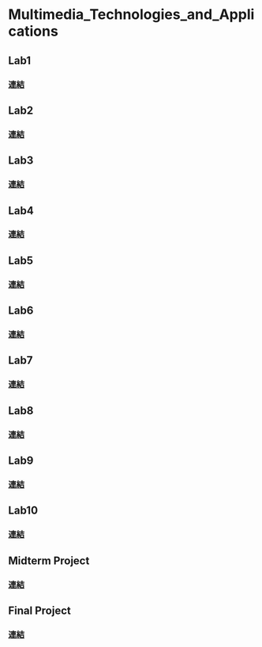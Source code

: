 # Multimedia_Technologies_and_Applications
## Lab1
### [連結](https://drive.google.com/drive/folders/15werAqUWP3YhN1UI_14PnWHsj2DExG4q?usp=drive_link)
## Lab2
### [連結](https://drive.google.com/drive/folders/1sdiKOA8x-_amwOq7o6gAI5nJiHG589a-?usp=drive_link)
## Lab3
### [連結](https://drive.google.com/drive/folders/1DEQEK7t_K5SjGe5nu22P9-8wUVcDr0Jd?usp=drive_link)
## Lab4
### [連結](https://drive.google.com/drive/folders/1ORtffihPTUmJOs2KjOb1JbP5OHmZE8eV?usp=drive_link)
## Lab5
### [連結](https://drive.google.com/drive/folders/1jC1I2MJRDO_6WAWJw-9DbSq_v2yNYpf2?usp=drive_link)
## Lab6
### [連結](https://drive.google.com/drive/folders/1Fr7lq9ofpCfLKlGlqg_1mRMAIdsf8eeM?usp=drive_link)
## Lab7
### [連結](https://drive.google.com/drive/folders/19H1FSrlzzaq2TKL7HtfxLwrAm7lsUrHy?usp=drive_link)
## Lab8
### [連結](https://drive.google.com/drive/folders/17TJ_DR225l7BLTfbrVk6pdPV8us1qTtk?usp=drive_link)
## Lab9
### [連結](https://drive.google.com/drive/folders/1MZtMG9agaDpeNuoDXoNWfurFIU9LdhTt?usp=drive_link)
## Lab10
### [連結](https://drive.google.com/drive/folders/1C6S4wLsCo2-3G2_Qev3rhJEj1yHyK6yb?usp=drive_link)
## Midterm Project
### [連結](https://drive.google.com/drive/folders/1vjXPhLSfJODD3nKL8qTiImZ33gf-iP0H?usp=drive_link)
## Final Project
### [連結](https://drive.google.com/drive/folders/19Fut0uxPmydD6fBVeZ7Qmu8PRPp6tHst?usp=drive_link)

